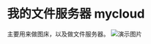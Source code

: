 # 我的文件服务器 mycloud
主要用来做图床，以及做文件服务器。
![演示图片](http://mycloud.cellargalaxy.top/mycloud/drive/20171016/%E9%80%89%E5%8C%BA_001.png "演示图片")

